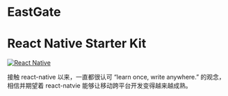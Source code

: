 # EastGate
React Native Starter Kit
===
[![React Native](https://img.shields.io/badge/react%20native-0.30-brightgreen.svg)](https://github.com/facebook/react-native)

接触 react-native 以来，一直都很认可 “learn once, write anywhere.” 的观念，相信并期望着 react-natvie 能够让移动跨平台开发变得越来越成熟。
